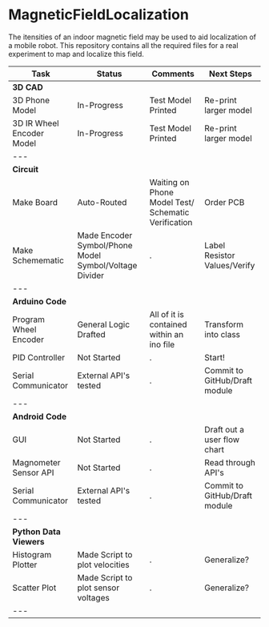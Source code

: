 # MagneticFieldLocalization
The itensities of an indoor magnetic field may be used to aid localization of a mobile robot. This repository contains all the required files for a real experiment to map and localize this field.

| Task | Status | Comments | Next Steps
| ---  | ---    | ---      | ---
| **3D CAD**
| 3D Phone Model | In-Progress | Test Model Printed | Re-print larger model
| 3D IR Wheel Encoder Model | In-Progress | Test Model Printed | Re-print larger model
| ---
| **Circuit**
| Make Board | Auto-Routed | Waiting on Phone Model Test/ Schematic Verification | Order PCB
| Make Schemematic | Made Encoder Symbol/Phone Model Symbol/Voltage Divider | . | Label Resistor Values/Verify
| ---
| **Arduino Code**
| Program Wheel Encoder | General Logic Drafted | All of it is contained within an ino file | Transform into class
| PID Controller | Not Started | . | Start!
| Serial Communicator | External API's tested | . | Commit to GitHub/Draft module
| ---
| **Android Code**
| GUI | Not Started | . | Draft out a user flow chart
| Magnometer Sensor API | Not Started | . | Read through API's
| Serial Communicator | External API's tested | . | Commit to GitHub/Draft module
| ---
| **Python Data Viewers**
| Histogram Plotter | Made Script to plot velocities | . | Generalize?
| Scatter Plot | Made Script to plot sensor voltages | . | Generalize?
| ---
